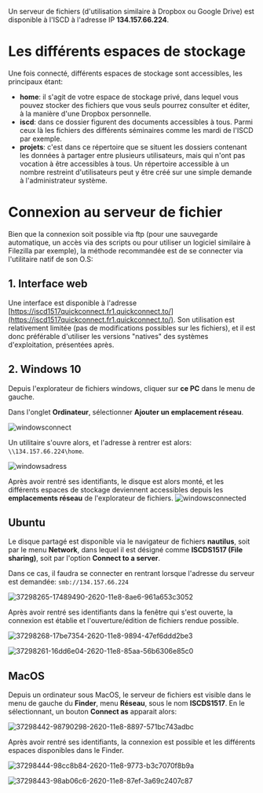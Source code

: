 Un serveur de fichiers (d'utilisation similaire à Dropbox ou Google Drive) est disponible à l'ISCD à l'adresse IP **134.157.66.224**.


# Les différents espaces de stockage
Une fois connecté, différents espaces de stockage sont accessibles, les principaux étant:
* **home**: il s'agit de votre espace de stockage privé, dans lequel vous pouvez stocker des fichiers que vous seuls pourrez consulter et éditer, à la manière d'une Dropbox personnelle.
* **iscd**: dans ce dossier figurent des documents accessibles à tous. Parmi ceux là les fichiers des différents séminaires comme les mardi de l'ISCD par exemple.
* **projets**: c'est dans ce répertoire que se situent les dossiers contenant les données à partager entre plusieurs utilisateurs, mais qui n'ont pas vocation à être accessibles à tous. Un répertoire accessible à un nombre restreint d'utilisateurs peut y être créé sur une simple demande à l'administrateur système.

# Connexion au serveur de fichier
Bien que la connexion soit possible via ftp (pour une sauvegarde automatique, un accès via des scripts ou pour utiliser un logiciel similaire à Filezilla par exemple), la méthode recommandée est de se connecter via l'utilitaire natif de son O.S:

## 1. Interface web
Une interface est disponible à l'adresse [https://iscd1517quickconnect.fr1.quickconnect.to/](https://iscd1517quickconnect.fr1.quickconnect.to/). Son utilisation est relativement limitée (pas de modifications possibles sur les fichiers), et il est donc préférable d'utiliser les versions "natives" des systèmes d'exploitation, présentées après.

## 2. Windows 10
Depuis l'explorateur de fichiers windows, cliquer sur **ce PC** dans le menu de gauche.

Dans l'onglet **Ordinateur**, sélectionner **Ajouter un emplacement réseau**. 

![windowsconnect](https://user-images.githubusercontent.com/11873158/37348988-b0f094c0-26d5-11e8-9664-423967ed86fb.jpg)

Un utilitaire s'ouvre alors, et l'adresse à rentrer est alors: `\\134.157.66.224\home`.

![windowsadress](https://user-images.githubusercontent.com/11873158/37348987-b0d7a816-26d5-11e8-853a-b488b4932248.jpg)

Après avoir rentré ses identifiants, le disque est alors monté, et les différents espaces de stockage deviennent accessibles depuis les **emplacements réseau** de l'explorateur de fichiers.
![windowsconnected](https://user-images.githubusercontent.com/11873158/37348785-42809454-26d5-11e8-9ec9-2bb439efb451.jpg)

## Ubuntu
Le disque partagé est disponible via le navigateur de fichiers **nautilus**, soit par le menu **Network**, dans lequel il est désigné comme **ISCDS1517 (File sharing)**, soit par l'option **Connect to a server**.

Dans ce cas, il faudra se connecter en rentrant lorsque l'adresse du serveur est demandée:
`smb://134.157.66.224`

![37298265-17489490-2620-11e8-8ae6-961a653c3052](https://user-images.githubusercontent.com/11873158/37532385-2b11d3ca-293f-11e8-8ad3-82a38b88471f.jpg)

Après avoir rentré ses identifiants dans la fenêtre qui s'est ouverte, la connexion est établie et l'ouverture/édition de fichiers rendue possible.

![37298268-17be7354-2620-11e8-9894-47ef6ddd2be3](https://user-images.githubusercontent.com/11873158/37532386-2b2a4c8e-293f-11e8-9eee-1d8a774d0968.jpg)

![37298261-16dd6e04-2620-11e8-85aa-56b6306e85c0](https://user-images.githubusercontent.com/11873158/37532384-2af6c99a-293f-11e8-9c93-d456ff215b02.jpg)


## MacOS

Depuis un ordinateur sous MacOS, le serveur de fichiers est visible dans le menu de gauche du **Finder**, menu **Réseau**, sous le nom **ISCDS1517**. En le sélectionnant, un bouton **Connect as** apparait alors:

![37298442-98790298-2620-11e8-8897-571bc743adbc](https://user-images.githubusercontent.com/11873158/37532388-2b4327c2-293f-11e8-88ed-37119110d2db.jpg)

Après avoir rentré ses identifiants, la connexion est possible et les différents espaces disponibles dans le Finder.

![37298444-98cc8b84-2620-11e8-9773-b3c7070f8b9a](https://user-images.githubusercontent.com/11873158/37532390-2b7a454a-293f-11e8-97cb-4957bb78f46e.jpg)

![37298443-98ab06c6-2620-11e8-87ef-3a69c2407c87](https://user-images.githubusercontent.com/11873158/37532389-2b5d6e20-293f-11e8-9ebb-be35c8444626.jpg)
